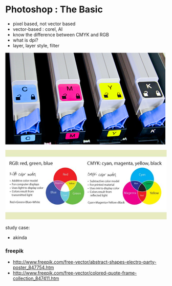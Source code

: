 # Photoshop : The Basic

- pixel based, not vector based
- vector-based : corel, AI
- know the difference between CMYK and RGB
- what is dpi?
- layer, layer style, filter

![](../images/CMYK-toner.jpg)

![](../images/rgb_vs_cmyk.jpg)

study case:

- akinda

### freepik
- http://www.freepik.com/free-vector/abstract-shapes-electro-party-poster_847754.htm
- http://www.freepik.com/free-vector/colored-quote-frame-collection_847411.htm